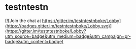 # testntestn

[![Join the chat at https://gitter.im/testntestnboke/Lobby](https://badges.gitter.im/testntestnboke/Lobby.svg)](https://gitter.im/testntestnboke/Lobby?utm_source=badge&utm_medium=badge&utm_campaign=pr-badge&utm_content=badge)